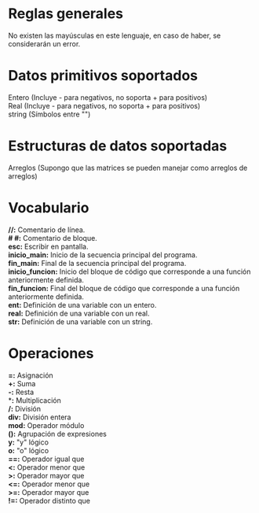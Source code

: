# Reglas generales
No existen las mayúsculas en este lenguaje, en caso de haber, se considerarán un error.  

# Datos primitivos soportados
Entero (Incluye - para negativos, no soporta + para positivos)  
Real (Incluye - para negativos, no soporta + para positivos)  
string (Símbolos entre "")  

# Estructuras de datos soportadas
Arreglos (Supongo que las matrices se pueden manejar como arreglos de arreglos)  

# Vocabulario
**//:** Comentario de línea.  
**# #:** Comentario de bloque.  
**esc:** Escribir en pantalla.  
**inicio_main:** Inicio de la secuencia principal del programa.  
**fin_main:** Final de la secuencia principal del programa.  
**inicio_funcion:** Inicio del bloque de código que corresponde a una función anteriormente definida.  
**fin_funcion:** Final del bloque de código que corresponde a una función anteriormente definida.  
**ent:** Definición de una variable con un entero.  
**real:** Definición de una variable con un real.  
**str:** Definición de una variable con un string.  

# Operaciones
**=:** Asignación  
**+:** Suma  
**-:** Resta  
***:** Multiplicación  
**/:** División  
**div:** División entera  
**mod:** Operador módulo  
**():** Agrupación de expresiones  
**y:** "y" lógico  
**o:** "o" lógico  
**==:** Operador igual que  
**<:** Operador menor que  
**>:** Operador mayor que  
**<=:** Operador menor que  
**>=:** Operador mayor que  
**!=:** Operador distinto que  